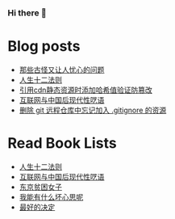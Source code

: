 ### Hi there 👋

<!--
**deletefromuser/deletefromuser** is a ✨ _special_ ✨ repository because its `README.md` (this file) appears on your GitHub profile.

Here are some ideas to get you started:

- 🔭 I’m currently working on ...
- 🌱 I’m currently learning ...
- 👯 I’m looking to collaborate on ...
- 🤔 I’m looking for help with ...
- 💬 Ask me about ...
- 📫 How to reach me: ...
- 😄 Pronouns: ...
- ⚡ Fun fact: ...
-->

# Blog posts
<!-- BLOG-POST-LIST:START -->
- [那些古怪又让人忧心的问题](https://deletefromuser.github.io/read/2022092901/)
- [人生十二法则](https://deletefromuser.github.io/read/2022082401/)
- [引用cdn静态资源时添加哈希值验证防篡改](https://deletefromuser.github.io/web/2022071101/)
- [互联网与中国后现代性呓语](https://deletefromuser.github.io/read/2022071101/)
- [删除 git 远程仓库中忘记加入 .gitignore 的资源](https://deletefromuser.github.io/git/2022071001/)
<!-- BLOG-POST-LIST:END -->

# Read Book Lists
<!-- READ-BOOK-LIST:START -->
- [人生十二法则](https://deletefromuser.github.io/read/2022082401/)
- [互联网与中国后现代性呓语](https://deletefromuser.github.io/read/2022071101/)
- [东京贫困女子](https://deletefromuser.github.io/read/2022052701/)
- [我能有什么坏心思呢](https://deletefromuser.github.io/read/2022052301/)
- [最好的决定](https://deletefromuser.github.io/read/2022030801/)
<!-- READ-BOOK-LIST:END -->
